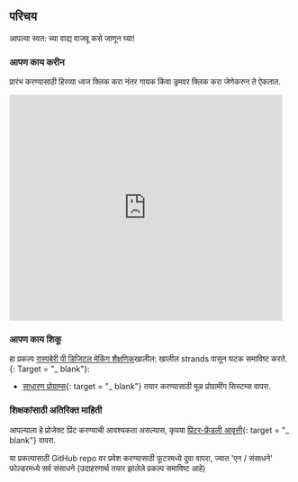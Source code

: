 ## परिचय

आपल्या स्वत: च्या वाद्य वाजवू कसे जाणून घ्या!

### आपण काय करीन

प्रारंभ करण्यासाठी हिरव्या ध्वज क्लिक करा नंतर गायक किंवा ड्रमवर क्लिक करा जेणेकरुन ते ऐकतात.

<div class="scratch-preview">
  <iframe allowtransparency="true" width="485" height="402" src="https://scratch.mit.edu/projects/embed/26741186/?autostart=false" frameborder="0"></iframe>
</div>

### आपण काय शिकू

हा प्रकल्प [रास्पबेरी पी डिजिटल मेकिंग शैक्षणिक](http://rpf.io/curriculum)खालील: खालील strands पासून घटक समाविष्ट करते. {: Target = "_ blank"}:

+ [साधारण प्रोग्राम्स](https://www.raspberrypi.org/curriculum/programming/creator){: target = "_ blank"} तयार करण्यासाठी मूळ प्रोग्रामींग सिस्टम्स वापरा.

### शिक्षकांसाठी अतिरिक्त माहिती

आपल्याला हे प्रोजेक्ट प्रिंट करण्याची आवश्यकता असल्यास, कृपया [प्रिंटर-फ्रेंडली आवृत्ती](https://projects.raspberrypi.org/en/projects/rock-band/print){: target = "_ blank"} वापरा.

या प्रकल्पासाठी GitHub repo वर प्रवेश करण्यासाठी फूटरमध्ये दुवा वापरा, ज्यात 'एन / संसाधने' फोल्डरमध्ये सर्व संसाधने (उदाहरणार्थ तयार झालेले प्रकल्प समाविष्ट आहे)